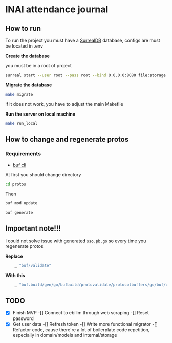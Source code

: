 # INAI attendance journal


## How to run

To run the project you must have a [SurrealDB](https://surrealdb.com/docs/surrealdb/installation/) database, configs are must be located in .env

**Create the database**

you must be in a root of project

```sh
surreal start --user root --pass root --bind 0.0.0.0:8080 file:storage
```


**Migrate the database**

```sh
make migrate
```

if it does not work, you have to adjust the main Makefile


**Run the server on local machine**

```sh
make run_local
```


## How to change and regenerate protos

### Requirements

- [buf cli](https://buf.build/docs/installation) 


At first you should change directory

```sh
cd protos
```

Then

```sh
buf mod update
```

```sh
buf generate
```


## Important note!!!

I could not solve issue with generated `sso.pb.go`
so every time you regenerate protos

**Replace**

```go
	_ "buf/validate"
```

**With this**
```go
	_ "buf.build/gen/go/bufbuild/protovalidate/protocolbuffers/go/buf/validate"
```





## TODO 

-[x] Finish MVP
-[] Connect to ebilim through web scraping
-[] Reset password
-[x] Get user data
-[] Refresh token
-[] Write more functional migrator
-[] Refactor code, cause there're a lot of boilerplate code repetition, especially in domain/models and internal/storage
